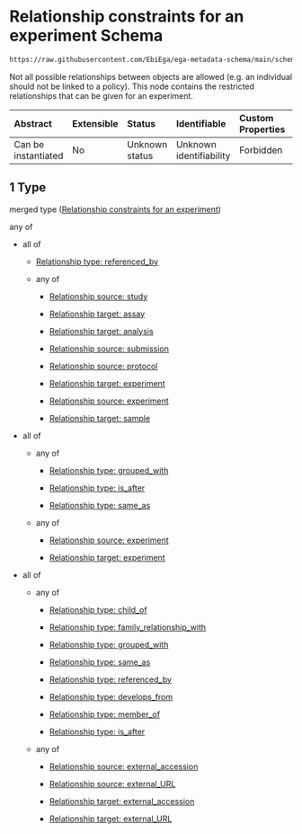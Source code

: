 # Relationship constraints for an experiment Schema

```txt
https://raw.githubusercontent.com/EbiEga/ega-metadata-schema/main/schemas/EGA.experiment.json#/properties/experiment_relationships/items/allOf/1
```

Not all possible relationships between objects are allowed (e.g. an individual should not be linked to a policy). This node contains the restricted relationships that can be given for an experiment.

| Abstract            | Extensible | Status         | Identifiable            | Custom Properties | Additional Properties | Access Restrictions | Defined In                                                                           |
| :------------------ | :--------- | :------------- | :---------------------- | :---------------- | :-------------------- | :------------------ | :----------------------------------------------------------------------------------- |
| Can be instantiated | No         | Unknown status | Unknown identifiability | Forbidden         | Allowed               | none                | [EGA.experiment.json\*](../../../schemas/EGA.experiment.json "open original schema") |

## 1 Type

merged type ([Relationship constraints for an experiment](ega-9-properties-experiment-relationships-items-allof-relationship-constraints-for-an-experiment.md))

any of

*   all of

    *   [Relationship type: referenced_by](ega-12-definitions-relationship-type-referenced_by.md "check type definition")

    *   any of

        *   [Relationship source: study](ega-12-definitions-relationship-source-study.md "check type definition")

        *   [Relationship target: assay](ega-12-definitions-relationship-target-assay.md "check type definition")

        *   [Relationship target: analysis](ega-12-definitions-relationship-target-analysis.md "check type definition")

        *   [Relationship source: submission](ega-12-definitions-relationship-source-submission.md "check type definition")

        *   [Relationship source: protocol](ega-12-definitions-relationship-source-protocol.md "check type definition")

        *   [Relationship target: experiment](ega-12-definitions-relationship-target-experiment.md "check type definition")

        *   [Relationship source: experiment](ega-12-definitions-relationship-source-experiment.md "check type definition")

        *   [Relationship target: sample](ega-12-definitions-relationship-target-sample.md "check type definition")

*   all of

    *   any of

        *   [Relationship type: grouped_with](ega-12-definitions-relationship-type-grouped_with.md "check type definition")

        *   [Relationship type: is_after](ega-12-definitions-relationship-type-is_after.md "check type definition")

        *   [Relationship type: same_as](ega-12-definitions-relationship-type-same_as.md "check type definition")

    *   any of

        *   [Relationship source: experiment](ega-12-definitions-relationship-source-experiment.md "check type definition")

        *   [Relationship target: experiment](ega-12-definitions-relationship-target-experiment.md "check type definition")

*   all of

    *   any of

        *   [Relationship type: child_of](ega-12-definitions-relationship-type-child_of.md "check type definition")

        *   [Relationship type: family_relationship_with](ega-12-definitions-relationship-type-family_relationship_with.md "check type definition")

        *   [Relationship type: grouped_with](ega-12-definitions-relationship-type-grouped_with.md "check type definition")

        *   [Relationship type: same_as](ega-12-definitions-relationship-type-same_as.md "check type definition")

        *   [Relationship type: referenced_by](ega-12-definitions-relationship-type-referenced_by.md "check type definition")

        *   [Relationship type: develops_from](ega-12-definitions-relationship-type-develops_from.md "check type definition")

        *   [Relationship type: member_of](ega-12-definitions-relationship-type-member_of.md "check type definition")

        *   [Relationship type: is_after](ega-12-definitions-relationship-type-is_after.md "check type definition")

    *   any of

        *   [Relationship source: external_accession](ega-12-definitions-relationship-source-external_accession.md "check type definition")

        *   [Relationship source: external_URL](ega-12-definitions-relationship-source-external_url.md "check type definition")

        *   [Relationship target: external_accession](ega-12-definitions-relationship-target-external_accession.md "check type definition")

        *   [Relationship target: external_URL](ega-12-definitions-relationship-target-external_url.md "check type definition")

